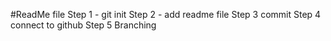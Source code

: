 #ReadMe file
Step 1 - git init
Step 2 - add readme file
Step 3 commit
Step 4 connect to github 
Step 5 Branching
